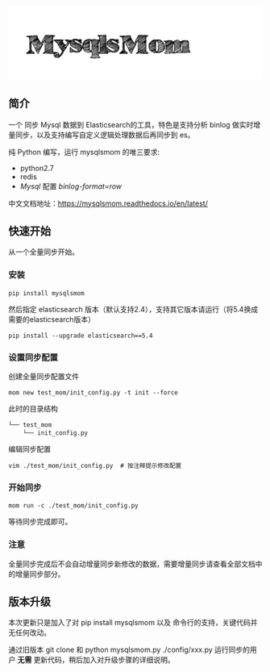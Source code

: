 ![Alt text](https://github.com/m358807551/images/blob/master/images/MysqlsMom.jpeg?raw=true)

## 简介

一个 同步 Mysql 数据到 Elasticsearch的工具，特色是支持分析 binlog 做实时增量同步，以及支持编写自定义逻辑处理数据后再同步到 es。

纯 Python 编写，运行 mysqlsmom 的唯三要求:

* python2.7
* redis
* *Mysql* 配置  *binlog-format=row*

中文文档地址：https://mysqlsmom.readthedocs.io/en/latest/

## 快速开始

从一个全量同步开始。

### 安装

```shell
pip install mysqlsmom
```

然后指定 elasticsearch 版本（默认支持2.4），支持其它版本请运行（将5.4换成需要的elasticsearch版本）

```shell
pip install --upgrade elasticsearch==5.4
```

### 设置同步配置

创建全量同步配置文件

```shell
mom new test_mom/init_config.py -t init --force
```

此时的目录结构

```shell
└── test_mom
    └── init_config.py
```

编辑同步配置

```shell
vim ./test_mom/init_config.py  # 按注释提示修改配置
```

### 开始同步

```
mom run -c ./test_mom/init_config.py
```

等待同步完成即可。

### 注意

全量同步完成后不会自动增量同步新修改的数据，需要增量同步请查看全部文档中的增量同步部分。

## 版本升级

本次更新只是加入了对 pip install mysqlsmom 以及 命令行的支持，关键代码并无任何改动。

通过旧版本 git clone 和 python mysqlsmom.py ./config/xxx.py 运行同步的用户 **无需** 更新代码，稍后加入对升级步骤的详细说明。

